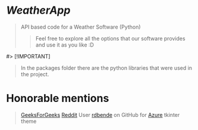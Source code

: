 # ***WeatherApp***
>API based code for a Weather Software (Python)
>>Feel free to explore all the options that our software provides and use it as you like :D



#> [!IMPORTANT]
> In the packages folder there are the python libraries that were used in the project.




# Honorable mentions
>[GeeksForGeeks](https://www.geeksforgeeks.org)
>[Reddit](https://www.reddit.com)
>User [rdbende](https://github.com/rdbende) on GitHub for [Azure](https://github.com/rdbende/Azure-ttk-theme) tkinter theme
